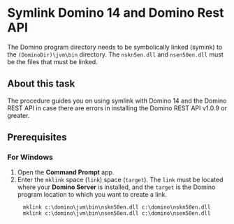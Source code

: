 # Symlink Domino 14 and Domino Rest API

The Domino program directory needs to be symbolically linked (symink) to the `(DominoDir)\jvm\bin` directory. The  `nskn5en.dll` and `nsen50en.dll` must be the files that must be linked.

## About this task

The procedure guides you on using symlink with Domino 14 and the Domino REST API in case there are errors in installing the Domino REST API v1.0.9 or greater.

## Prerequisites

### For Windows

1. Open the **Command Prompt** app.
2. Enter the `mklink` space (`link`) space (`target`). The `link` must be located where your **Domino Server** is installed, and the `target` is the Domino program location to which you want to create a link.

```
     mklink c:\domino\jvm\bin\nskn50en.dll c:\domino\nskn50en.dll
     mklink c:\domino\jvm\bin\nsen50en.dll c:\domino\nsen50en.dll 
```

